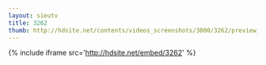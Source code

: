 ```yaml
---
layout: sieutv
title: 3262
thumb: http://hdsite.net/contents/videos_screenshots/3000/3262/preview_360p.mp4.jpg
---
```

{% include iframe src='http://hdsite.net/embed/3262' %}
 
